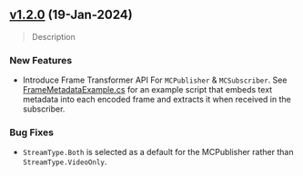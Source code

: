 ## [v1.2.0](https://github.com/millicast/millicast-unity-sdk/compare/v1.1.0...v1.2.0-alpha.1) (19-Jan-2024)

> Description

### New Features
* Introduce Frame Transformer API For `MCPublisher` & `MCSubscriber`. See [FrameMetadataExample.cs](Samples~/Scripts/FrameMetadataExample.cs) for an example script that embeds text metadata into each encoded frame and extracts it when received in the subscriber.

### Bug Fixes
* `StreamType.Both` is selected as a default for the MCPublisher rather than `StreamType.VideoOnly`.